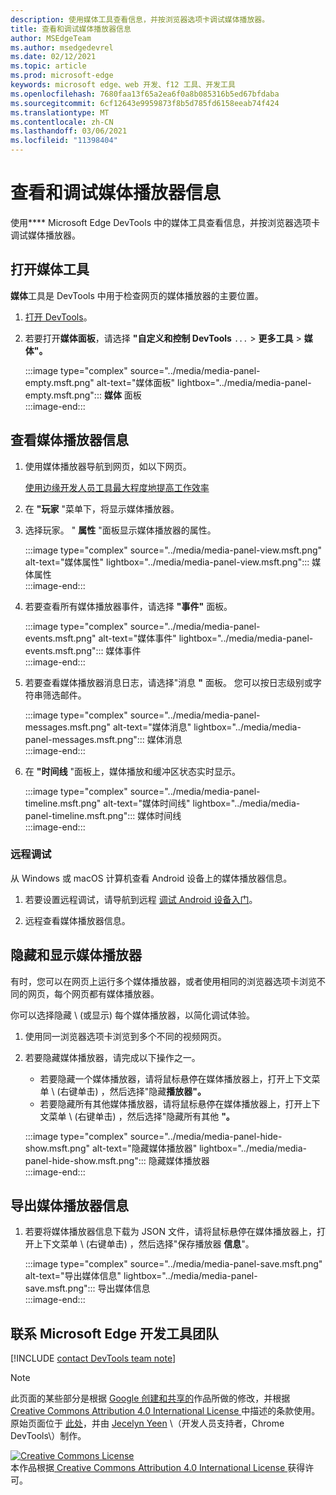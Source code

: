 ```yaml
---
description: 使用媒体工具查看信息，并按浏览器选项卡调试媒体播放器。
title: 查看和调试媒体播放器信息
author: MSEdgeTeam
ms.author: msedgedevrel
ms.date: 02/12/2021
ms.topic: article
ms.prod: microsoft-edge
keywords: microsoft edge、web 开发、f12 工具、开发工具
ms.openlocfilehash: 7680faa13f65a2ea6f0a8b085316b5ed67bfdaba
ms.sourcegitcommit: 6cf12643e9959873f8b5d785fd6158eeab74f424
ms.translationtype: MT
ms.contentlocale: zh-CN
ms.lasthandoff: 03/06/2021
ms.locfileid: "11398404"
---
```

<!-- Copyright Jecelyn Yeen

   Licensed under the Apache License, Version 2.0 (the "License");
   you may not use this file except in compliance with the License.
   You may obtain a copy of the License at

       https://www.apache.org/licenses/LICENSE-2.0

   Unless required by applicable law or agreed to in writing, software
   distributed under the License is distributed on an "AS IS" BASIS,
   WITHOUT WARRANTIES OR CONDITIONS OF ANY KIND, either express or implied.
   See the License for the specific language governing permissions and
   limitations under the License.  -->  

# <a name="view-and-debug-media-players-information"></a>查看和调试媒体播放器信息  

使用**** Microsoft Edge DevTools 中的媒体工具查看信息，并按浏览器选项卡调试媒体播放器。  

## <a name="open-the-media-tool"></a>打开媒体工具  

**媒体**工具是 DevTools 中用于检查网页的媒体播放器的主要位置。

1.  [打开 DevTools][DevtoolsGuideChromiumOpen]。  
1.  若要打开**媒体面板**，请选择 **"自定义和控制 DevTools** `...`  >  **更多工具**  >  **媒体"。**  
    
    :::image type="complex" source="../media/media-panel-empty.msft.png" alt-text="媒体面板" lightbox="../media/media-panel-empty.msft.png":::
       **媒体** 面板  
    :::image-end:::  
    
## <a name="view-media-players-information"></a>查看媒体播放器信息  

1.  使用媒体播放器导航到网页，如以下网页。  
    
    [使用边缘开发人员工具最大程度地提高工作效率][BingVideosSearchViewDetailMidE0BA14EC0E0D18C06C8DE0BA14EC0E0D18C06C8]  
    
1.  在 **"玩家** "菜单下，将显示媒体播放器。  
1.  选择玩家。  " **属性** "面板显示媒体播放器的属性。  
    
    :::image type="complex" source="../media/media-panel-view.msft.png" alt-text="媒体属性" lightbox="../media/media-panel-view.msft.png":::
       媒体属性  
    :::image-end:::  
    
1.  若要查看所有媒体播放器事件，请选择 **"事件"** 面板。  
    
    :::image type="complex" source="../media/media-panel-events.msft.png" alt-text="媒体事件" lightbox="../media/media-panel-events.msft.png":::
       媒体事件  
    :::image-end:::  
    
1.  若要查看媒体播放器消息日志，请选择"消息 **"** 面板。  您可以按日志级别或字符串筛选邮件。  
    
    :::image type="complex" source="../media/media-panel-messages.msft.png" alt-text="媒体消息" lightbox="../media/media-panel-messages.msft.png":::
       媒体消息  
    :::image-end:::  
    
1.  在 **"时间线** "面板上，媒体播放和缓冲区状态实时显示。  
    
    :::image type="complex" source="../media/media-panel-timeline.msft.png" alt-text="媒体时间线" lightbox="../media/media-panel-timeline.msft.png":::
       媒体时间线  
    :::image-end:::  
    
### <a name="remote-debugging"></a>远程调试  

从 Windows 或 macOS 计算机查看 Android 设备上的媒体播放器信息。  

1.  若要设置远程调试，请导航到远程 [调试 Android 设备入门][DevtoolsGuideChromiumRemoteDebuggingIndex]。  
1.  远程查看媒体播放器信息。  
    
    <!-- TODO: recreate image using an Android device -->  
    <!--  
    :::image type="complex" source="../media/media-panel-remote-debug.msft.png" alt-text="Remote debugging" lightbox="../media/media-panel-remote-debug.msft.png":::
       Remote debugging  
    :::image-end:::  
    -->  
    
## <a name="hide-and-show-media-players"></a>隐藏和显示媒体播放器  

有时，您可以在网页上运行多个媒体播放器，或者使用相同的浏览器选项卡浏览不同的网页，每个网页都有媒体播放器。

你可以选择隐藏 \ (或显示\) 每个媒体播放器，以简化调试体验。  

1.  使用同一浏览器选项卡浏览到多个不同的视频网页。  
1.  若要隐藏媒体播放器，请完成以下操作之一。  
    *   若要隐藏一个媒体播放器，请将鼠标悬停在媒体播放器上，打开上下文菜单 \ (右键单击\) ，然后选择"隐藏**播放器"。**  
    *   若要隐藏所有其他媒体播放器，请将鼠标悬停在媒体播放器上，打开上下文菜单 \ (右键单击\) ，然后选择"隐藏所有其他 **"。**  
    
    :::image type="complex" source="../media/media-panel-hide-show.msft.png" alt-text="隐藏媒体播放器" lightbox="../media/media-panel-hide-show.msft.png":::
       隐藏媒体播放器  
    :::image-end:::  
    
## <a name="export-media-player-information"></a>导出媒体播放器信息  

1.  若要将媒体播放器信息下载为 JSON 文件，请将鼠标悬停在媒体播放器上，打开上下文菜单 \ (右键单击\) ，然后选择"保存播放器 **信息**"。  
    
    :::image type="complex" source="../media/media-panel-save.msft.png" alt-text="导出媒体信息" lightbox="../media/media-panel-save.msft.png":::
       导出媒体信息  
    :::image-end:::  
    
## <a name="getting-in-touch-with-the-microsoft-edge-devtools-team"></a>联系 Microsoft Edge 开发工具团队  

[!INCLUDE [contact DevTools team note](../includes/contact-devtools-team-note.md)]  

<!-- links -->  

[DevtoolsGuideChromiumOpen]: ../open/index.md "在 DevTools (中打开 Microsoft Edge) Chromium |Microsoft Docs"  

[DevtoolsGuideChromiumRemoteDebuggingIndex]: ../remote-debugging/index.md "开始远程调试 Android 设备|Microsoft Docs"  

[BingVideosSearchViewDetailMidE0BA14EC0E0D18C06C8DE0BA14EC0E0D18C06C8]: https://www.bing.com/videos/search?view=detail&mid=DE0BA14EC0E0D18C06C8DE0BA14EC0E0D18C06C8 "使用边缘开发人员工具最大程度地提高工作效率|必应视频"  

> [!NOTE]
> 此页面的某些部分是根据 [Google 创建和共享的][GoogleSitePolicies]作品所做的修改，并根据[ Creative Commons Attribution 4.0 International License ][CCA4IL]中描述的条款使用。  
> 原始页面位于 [此处](https://developers.google.com/web/tools/chrome-devtools/media-panel/index)，并由 [Jecelyn Yeen][JecelynYeen] \（开发人员支持者，Chrome DevTools\）制作。  

[![Creative Commons License][CCby4Image]][CCA4IL]  
本作品根据[ Creative Commons Attribution 4.0 International License ][CCA4IL]获得许可。  

[CCA4IL]: https://creativecommons.org/licenses/by/4.0  
[CCby4Image]: https://i.creativecommons.org/l/by/4.0/88x31.png  
[GoogleSitePolicies]: https://developers.google.com/terms/site-policies  
[JecelynYeen]: https://developers.google.com/web/resources/contributors/jecelynyeen  

